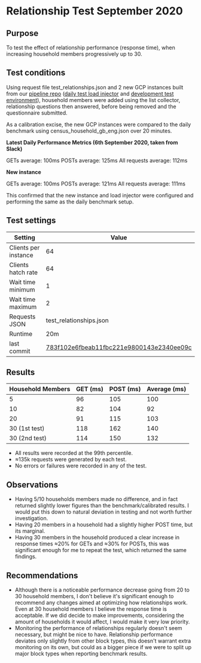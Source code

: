 # Relationship Test September 2020

## Purpose
To test the effect of relationship performance (response time), when increasing household members progressively up to 30.

## Test conditions

Using request file test_relationships.json and 2 new GCP instances built from our [pipeline repo](https://github.com/ONSdigital/eq-pipelines) ([daily test load injector](https://github.com/ONSdigital/eq-pipelines/tree/master/performance-testing/daily-test) and [development test environment](https://github.com/ONSdigital/eq-pipelines/tree/master/development/test)), household members were added using the list collector, relationship questions then answered, before being removed and the questionnaire submitted.

As a calibration excise, the new GCP instances were compared to the daily benchmark using census_household_gb_eng.json over 20 minutes.

**Latest Daily Performance Metrics (6th September 2020, taken from Slack)**

GETs average: 100ms
POSTs average: 125ms
All requests average: 112ms


**New instance**

GETs average: 100ms
POSTs average: 121ms
All requests average: 111ms

This confirmed that the new instance and load injector were configured and performing the same as the daily benchmark setup.


## Test settings

| Setting | Value |
| --- | ---|
| Clients per instance | 64 |
| Clients hatch rate   | 64 |
| Wait time minimum | 1 |
| Wait time maximum | 2 |
| Requests JSON | test_relationships.json |
| Runtime | 20m |
| last commit | [783f102e6fbeab11fbc221e9800143e2340ee09c](https://github.com/ONSdigital/eq-questionnaire-runner/commit/783f102e6fbeab11fbc221e9800143e2340ee09c)

## Results

| Household Members | GET (ms) | POST (ms) | Average (ms) |
|-------------------|----------|-----------|--------------|
| 5                 | 96       | 105       | 100          |
| 10                | 82       | 104       | 92           |
| 20                | 91       | 115       | 103          |
| 30 (1st test)     | 118      | 162       | 140          |
| 30 (2nd test)     | 114      | 150       | 132          |

- All results were recorded at the 99th percentile.
- ≈135k requests were generated by each test.
- No errors or failures were recorded in any of the test.


## Observations

- Having 5/10 households members made no difference, and in fact returned slightly lower figures than the benchmark/calibrated results. I would put this down to natural deviation in testing and not worth further investigation.
- Having 20 members in a household had a slightly higher POST time, but its marginal.
- Having 30 members in the household produced a clear increase in response times ≈20% for GETs and ≈30% for POSTs, this was significant enough for me to repeat the test, which returned the same findings.


## Recommendations

- Although there is a noticeable performance decrease going from 20 to 30 household members, I don't believe it's significant enough to recommend any changes aimed at optimizing how relationships work. Even at 30 household members I believe the response time is acceptable. If we did decide to make improvements, considering the amount of households it would affect, I would make it very low priority.
- Monitoring the performance of relationships regularly doesn't seem necessary, but might be nice to have. Relationship performance deviates only slightly from other block types, this doesn't warrant extra monitoring on its own, but could as a bigger piece if we were to split up major block types when reporting benchmark results.